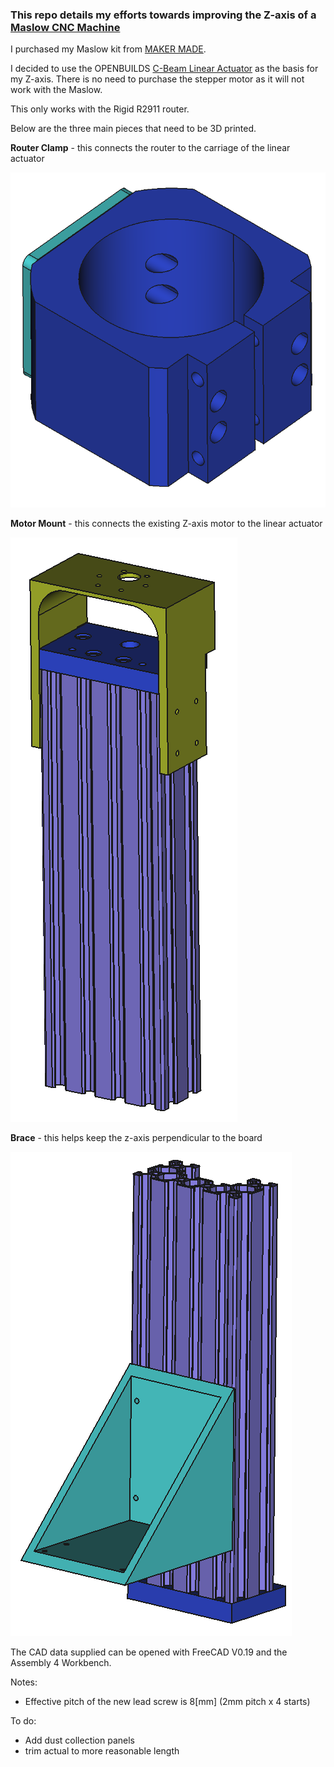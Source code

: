 ### This repo details my efforts towards improving the Z-axis of a [Maslow CNC Machine](https://www.maslowcnc.com/)

I purchased my Maslow kit from [MAKER MADE](https://makermade.com/).  

I decided to use the OPENBUILDS [C-Beam Linear Actuator](https://openbuildspartstore.com/c-beam-linear-actuator-bundle/) as the basis for my Z-axis.  There is no need to purchase the stepper motor as it will not work with the Maslow.

This only works with the Rigid R2911 router.

Below are the three main pieces that need to be 3D printed.  
 


**Router Clamp** - this connects the router to the carriage of the linear actuator

![](maslow_z_axis_router_clamp.png)


**Motor Mount** - this connects the existing Z-axis motor to the linear actuator 

![](maslow_z_axis_motor_mount.png)


**Brace** - this helps keep the z-axis perpendicular to the board 

![](maslow_z_axis_brace.png)



The CAD data supplied can be opened with FreeCAD V0.19 and the Assembly 4 Workbench.

Notes:
* Effective pitch of the new lead screw is 8[mm] (2mm pitch x 4 starts)


To do:
* Add dust collection panels
* trim actual to more reasonable length
